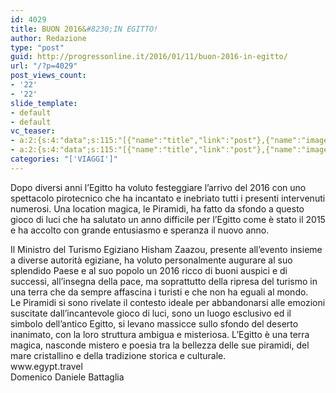 ```yaml
---
id: 4029
title: BUON 2016&#8230;IN EGITTO!
author: Redazione
type: "post"
guid: http://progressonline.it/2016/01/11/buon-2016-in-egitto/
url: "/?p=4029"
post_views_count:
- '22'
- '22'
slide_template:
- default
- default
vc_teaser:
- a:2:{s:4:"data";s:115:"[{"name":"title","link":"post"},{"name":"image","image":"featured","link":"none"},{"name":"text","mode":"excerpt"}]";s:7:"bgcolor";s:0:"";}
- a:2:{s:4:"data";s:115:"[{"name":"title","link":"post"},{"name":"image","image":"featured","link":"none"},{"name":"text","mode":"excerpt"}]";s:7:"bgcolor";s:0:"";}
categories: "['VIAGGI']"
---
```


Dopo diversi anni l’Egitto ha voluto festeggiare l’arrivo del 2016 con uno spettacolo pirotecnico che ha incantato e inebriato tutti i presenti intervenuti numerosi. Una location magica, le Piramidi, ha fatto da sfondo a questo gioco di luci che ha salutato un anno difficile per l’Egitto come è stato il 2015 e ha accolto con grande entusiasmo e speranza il nuovo anno.

<div>Il Ministro del Turismo Egiziano Hisham Zaazou, presente all’evento insieme a diverse autorità egiziane, ha voluto personalmente augurare al suo splendido Paese e al suo popolo un 2016 ricco di buoni auspici e di successi, all’insegna della pace, ma soprattutto della ripresa del turismo in una terra che da sempre affascina i turisti e che non ha eguali al mondo.</div><div>Le Piramidi si sono rivelate il contesto ideale per abbandonarsi alle emozioni suscitate dall’incantevole gioco di luci, sono un luogo esclusivo ed il simbolo dell’antico Egitto, si levano massicce sullo sfondo del deserto inanimato, con la loro struttura ambigua e misteriosa. L’Egitto è una terra magica, nasconde mistero e poesia tra la bellezza delle sue piramidi, del mare cristallino e della tradizione storica e culturale.</div><div></div><div></div><div>www.egypt.travel</div><div></div><div>Domenico Daniele Battaglia</div>